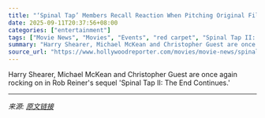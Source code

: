 ```yaml
---
title: "‘Spinal Tap’ Members Recall Reaction When Pitching Original Film: “You’ve Never Seen More Bewildered Faces in Your Life”"
date: 2025-09-11T20:37:56+08:00
categories: ["entertainment"]
tags: ["Movie News", "Movies", "Events", "red carpet", "Spinal Tap II: The End Continues", "This Is Spinal Tap"]
summary: "Harry Shearer, Michael McKean and Christopher Guest are once again rocking on in Rob Reiner's sequel 'Spinal Tap II: The End Continues.'"
source_url: "https://www.hollywoodreporter.com/movies/movie-news/spinal-tap-reaction-original-film-sequel-1236368437/"
---
```


Harry Shearer, Michael McKean and Christopher Guest are once again rocking on in Rob Reiner's sequel 'Spinal Tap II: The End Continues.'

---

*来源: [原文链接](https://www.hollywoodreporter.com/movies/movie-news/spinal-tap-reaction-original-film-sequel-1236368437/)*
